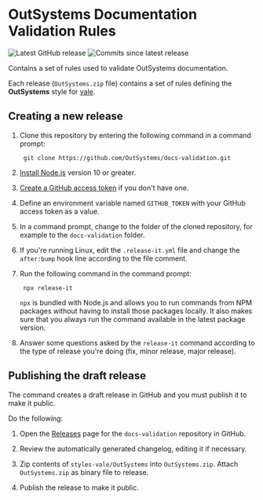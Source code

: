 # OutSystems Documentation Validation Rules

![Latest GitHub release](https://img.shields.io/github/v/release/OutSystems/docs-validation) ![Commits since latest release](https://img.shields.io/github/commits-since/OutSystems/docs-validation/latest?label=commits%20since%20release)

Contains a set of rules used to validate OutSystems documentation.

Each release (`OutSystems.zip` file) contains a set of rules defining the **OutSystems** style for [vale](https://github.com/errata-ai/vale).

## Creating a new release

1. Clone this repository by entering the following command in a command prompt:

        git clone https://github.com/OutSystems/docs-validation.git

1. [Install Node.js](https://nodejs.org/en/) version 10 or greater.

1. [Create a GitHub access token](https://github.com/settings/tokens/new) if you don't have one.

1. Define an environment variable named `GITHUB_TOKEN` with your GitHub access token as a value.

1. In a command prompt, change to the folder of the cloned repository, for example to the `docs-validation` folder.

1. If you're running Linux, edit the `.release-it.yml` file and change the `after:bump` hook line according to the file comment.

1. Run the following command in the command prompt:

        npx release-it

    `npx` is bundled with Node.js and allows you to run commands from NPM packages without having to install those packages locally. It also makes sure that you always run the command available in the latest package version.

1. Answer some questions asked by the `release-it` command according to the type of release you're doing (fix, minor release, major release).

## Publishing the draft release

The command creates a draft release in GitHub and you must publish it to make it public.

Do the following:

1. Open the [Releases](https://github.com/OutSystems/docs-validation/releases) page for the `docs-validation` repository in GitHub.

1. Review the automatically generated changelog, editing it if necessary.

1. Zip contents of `styles-vale/OutSystems` into `OutSystems.zip`. Attach `OutSystems.zip` as binary file to release.

1. Publish the release to make it public.